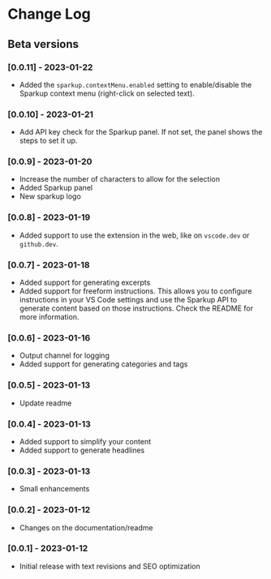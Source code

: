 # Change Log

## Beta versions

### [0.0.11] - 2023-01-22

- Added the `sparkup.contextMenu.enabled` setting to enable/disable the Sparkup context menu (right-click on selected text).

### [0.0.10] - 2023-01-21

- Add API key check for the Sparkup panel. If not set, the panel shows the steps to set it up.

### [0.0.9] - 2023-01-20

- Increase the number of characters to allow for the selection
- Added Sparkup panel
- New sparkup logo

### [0.0.8] - 2023-01-19

- Added support to use the extension in the web, like on `vscode.dev` or `github.dev`.

### [0.0.7] - 2023-01-18

- Added support for generating excerpts
- Added support for freeform instructions. This allows you to configure instructions in your VS Code settings and use the Sparkup API to generate content based on those instructions. Check the README for more information.

### [0.0.6] - 2023-01-16

- Output channel for logging
- Added support for generating categories and tags

### [0.0.5] - 2023-01-13

- Update readme

### [0.0.4] - 2023-01-13

- Added support to simplify your content
- Added support to generate headlines

### [0.0.3] - 2023-01-13

- Small enhancements

### [0.0.2] - 2023-01-12

- Changes on the documentation/readme

### [0.0.1] - 2023-01-12

- Initial release with text revisions and SEO optimization